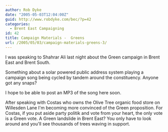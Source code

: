 ```yaml
---
author: Rob Dyke
date: "2005-05-03T12:04:00Z"
guid: http://www.robdyke.com/bec/?p=42
categories:
  - Brent East Campaigning
id: 42
title: Campaign Materials -  Greens
url: /2005/05/03/campaign-materials-greens-3/
---
```

I was speaking to Shahrar Ali last night about the Green campaign in Brent East and Brent South.

Something about a solar powered public address system playing a campaign song being cycled by tandem around the constituency. Anyone got any snaps?

I hope to be able to post an MP3 of the song here soon.

After speaking with Costas who owns the Olive Tree organic food store on Willesden Lane I'm becoming more convinced of the Green proposition. For Costas, if you put aside party politik and vote from your heart, the only vote is a Green vote. A Green landslide in Brent East? You only have to look around and you'll see thousands of trees waving in support.